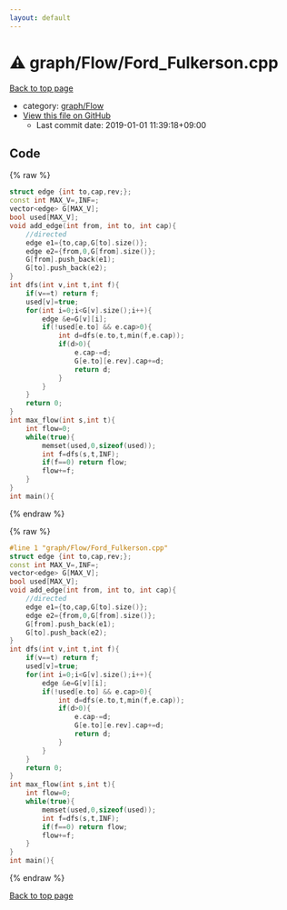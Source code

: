 ```yaml
---
layout: default
---
```


<!-- mathjax config similar to math.stackexchange -->
<script type="text/javascript" async
  src="https://cdnjs.cloudflare.com/ajax/libs/mathjax/2.7.5/MathJax.js?config=TeX-MML-AM_CHTML">
</script>
<script type="text/x-mathjax-config">
  MathJax.Hub.Config({
    TeX: { equationNumbers: { autoNumber: "AMS" }},
    tex2jax: {
      inlineMath: [ ['$','$'] ],
      processEscapes: true
    },
    "HTML-CSS": { matchFontHeight: false },
    displayAlign: "left",
    displayIndent: "2em"
  });
</script>

<script type="text/javascript" src="https://cdnjs.cloudflare.com/ajax/libs/jquery/3.4.1/jquery.min.js"></script>
<script src="https://cdn.jsdelivr.net/npm/jquery-balloon-js@1.1.2/jquery.balloon.min.js" integrity="sha256-ZEYs9VrgAeNuPvs15E39OsyOJaIkXEEt10fzxJ20+2I=" crossorigin="anonymous"></script>
<script type="text/javascript" src="../../../assets/js/copy-button.js"></script>
<link rel="stylesheet" href="../../../assets/css/copy-button.css" />


# :warning: graph/Flow/Ford_Fulkerson.cpp

<a href="../../../index.html">Back to top page</a>

* category: <a href="../../../index.html#c1b32428735d2269ee124b3a330cfcaa">graph/Flow</a>
* <a href="{{ site.github.repository_url }}/blob/master/graph/Flow/Ford_Fulkerson.cpp">View this file on GitHub</a>
    - Last commit date: 2019-01-01 11:39:18+09:00




## Code

<a id="unbundled"></a>
{% raw %}
```cpp
struct edge {int to,cap,rev;};
const int MAX_V=,INF=;
vector<edge> G[MAX_V];
bool used[MAX_V];
void add_edge(int from, int to, int cap){
	//directed
	edge e1={to,cap,G[to].size()};
	edge e2={from,0,G[from].size()};
	G[from].push_back(e1);
	G[to].push_back(e2);
}
int dfs(int v,int t,int f){
	if(v==t) return f;
	used[v]=true;
	for(int i=0;i<G[v].size();i++){
		edge &e=G[v][i];
		if(!used[e.to] && e.cap>0){
			int d=dfs(e.to,t,min(f,e.cap));
			if(d>0){
				e.cap-=d;
				G[e.to][e.rev].cap+=d;
				return d;
			}
		}
	}
	return 0;
}
int max_flow(int s,int t){
	int flow=0;
	while(true){
		memset(used,0,sizeof(used));
		int f=dfs(s,t,INF);
		if(f==0) return flow;
		flow+=f;
	}
}
int main(){
```
{% endraw %}

<a id="bundled"></a>
{% raw %}
```cpp
#line 1 "graph/Flow/Ford_Fulkerson.cpp"
struct edge {int to,cap,rev;};
const int MAX_V=,INF=;
vector<edge> G[MAX_V];
bool used[MAX_V];
void add_edge(int from, int to, int cap){
	//directed
	edge e1={to,cap,G[to].size()};
	edge e2={from,0,G[from].size()};
	G[from].push_back(e1);
	G[to].push_back(e2);
}
int dfs(int v,int t,int f){
	if(v==t) return f;
	used[v]=true;
	for(int i=0;i<G[v].size();i++){
		edge &e=G[v][i];
		if(!used[e.to] && e.cap>0){
			int d=dfs(e.to,t,min(f,e.cap));
			if(d>0){
				e.cap-=d;
				G[e.to][e.rev].cap+=d;
				return d;
			}
		}
	}
	return 0;
}
int max_flow(int s,int t){
	int flow=0;
	while(true){
		memset(used,0,sizeof(used));
		int f=dfs(s,t,INF);
		if(f==0) return flow;
		flow+=f;
	}
}
int main(){

```
{% endraw %}

<a href="../../../index.html">Back to top page</a>

